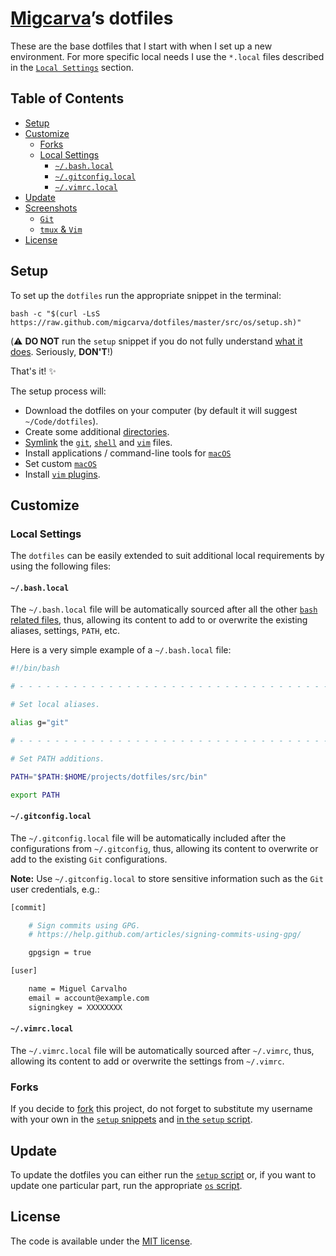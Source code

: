 [Migcarva][repo]’s dotfiles
==========================

These are the base dotfiles that I start with when I set up a new
environment. For more specific local needs I use the `*.local` files
described in the [`Local Settings`](#local-settings) section.

Table of Contents
-----------------

* [Setup](#setup)
* [Customize](#customize)
  * [Forks](#forks)
  * [Local Settings](#local-settings)
    * [`~/.bash.local`](#bashlocal)
    * [`~/.gitconfig.local`](#gitconfiglocal)
    * [`~/.vimrc.local`](#vimrclocal)
* [Update](#update)
* [Screenshots](#screenshots)
  * [`Git`](#git)
  * [`tmux` & `Vim`](#tmux--vim)
* [License](#license)

Setup
-----

To set up the `dotfiles` run the appropriate snippet in the terminal:

`bash -c "$(curl -LsS https://raw.github.com/migcarva/dotfiles/master/src/os/setup.sh)"`

(⚠️  **DO NOT** run the `setup` snippet if you do not fully understand
[what it does][setup]. Seriously, **DON'T**!)

That's it! ✨

The setup process will:

* Download the dotfiles on your computer (by default it will suggest `~/Code/dotfiles`).
* Create some additional [directories][dirs].
* [Symlink][symlink] the [`git`][git], [`shell`][shell] and [`vim`][vim] files.
* Install applications / command-line tools for [`macOS`][install macos]
* Set custom [`macOS`][preferences macos]
* Install [`vim` plugins][vim plugins].

Customize
---------

### Local Settings

The `dotfiles` can be easily extended to suit additional local
requirements by using the following files:

#### `~/.bash.local`

The `~/.bash.local` file will be automatically sourced after all
the other [`bash` related files][shell], thus, allowing its content
to add to or overwrite the existing aliases, settings, `PATH`, etc.

Here is a very simple example of a `~/.bash.local` file:

```bash
#!/bin/bash

# - - - - - - - - - - - - - - - - - - - - - - - - - - - - - - - - - - -

# Set local aliases.

alias g="git"

# - - - - - - - - - - - - - - - - - - - - - - - - - - - - - - - - - - -

# Set PATH additions.

PATH="$PATH:$HOME/projects/dotfiles/src/bin"

export PATH

```

#### `~/.gitconfig.local`

The `~/.gitconfig.local` file will be automatically included after
the configurations from `~/.gitconfig`, thus, allowing its content
to overwrite or add to the existing `Git` configurations.

__Note:__ Use `~/.gitconfig.local` to store sensitive information
such as the `Git` user credentials, e.g.:

```bash
[commit]

    # Sign commits using GPG.
    # https://help.github.com/articles/signing-commits-using-gpg/

    gpgsign = true

[user]

    name = Miguel Carvalho
    email = account@example.com
    signingkey = XXXXXXXX
```

#### `~/.vimrc.local`

The `~/.vimrc.local` file will be automatically sourced after
`~/.vimrc`, thus, allowing its content to add or overwrite the
settings from `~/.vimrc`.

### Forks

If you decide to [fork] this project, do not forget to substitute
my username with your own in the [`setup` snippets](#setup) and
[in the `setup` script][setup script].

Update
------

To update the dotfiles you can either run the [`setup` script][setup]
or, if you want to update one particular part, run the appropriate
[`os` script](src/os).


License
-------

The code is available under the [MIT license][license].

<!-- Link labels: -->

[ci badge]: https://github.com/migcarva/dotfiles/workflows/test/badge.svg
[ci link]: https://github.com/migcarva/dotfiles/actions
[dirs]: src/os/create_directories.sh
[fork]: https://help.github.com/en/github/getting-started-with-github/fork-a-repo
[git log macos]: https://cloud.githubusercontent.com/assets/1223565/10560966/e4ec08a6-7523-11e5-8941-4e12f6550a63.png
[git output macos]: https://cloud.githubusercontent.com/assets/1223565/10561038/f9f11a28-7525-11e5-8e1d-a304ad3557f9.png
[git]: src/git
[install macos]: src/os/install/macos
[license]: LICENSE.txt
[preferences macos]: src/os/preferences/macos
[repo]: https://github.com/migcarva
[setup macos]: https://cloud.githubusercontent.com/assets/1223565/19314446/cd89a592-90a2-11e6-948d-9d75247088ba.gif
[setup script]: https://github.com/migcarva/dotfiles/blob/2f53485df6be75d207d4c5c03c265730b416555a/src/os/setup.sh#L3
[setup]: src/os/setup.sh
[shell]: src/shell
[symlink]: src/os/create_symbolic_links.sh
[vim macos]: https://cloud.githubusercontent.com/assets/1223565/10561007/498e1212-7525-11e5-8252-81503b3d6184.png
[vim plugins]: src/vim/vim/pack/minpac/start
[vim]: src/vim
